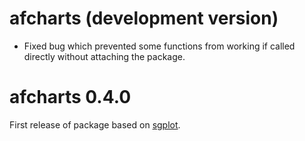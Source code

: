 # afcharts (development version)

* Fixed bug which prevented some functions from working if called directly without attaching the package.

# afcharts 0.4.0

First release of package based on [sgplot](https://scotgovanalysis.github.io/sgplot/).
